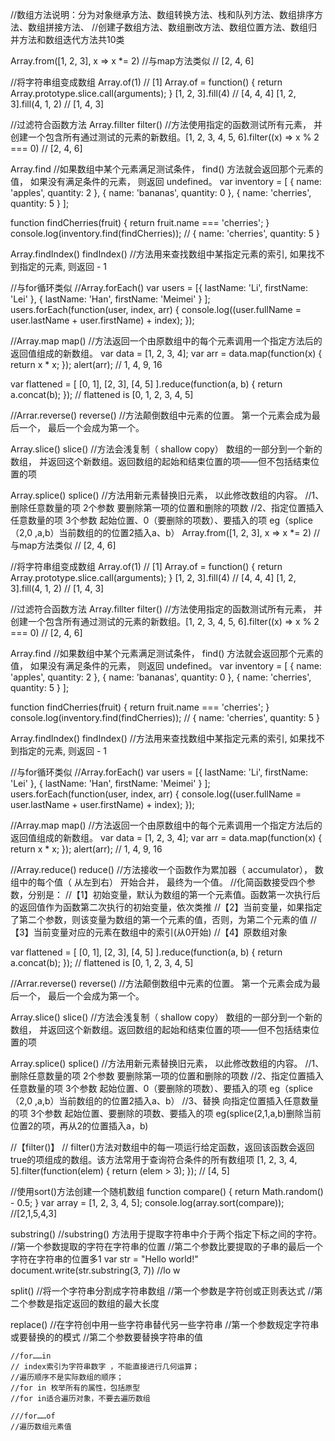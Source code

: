 //数组方法说明：分为对象继承方法、数组转换方法、栈和队列方法、数组排序方法、数组拼接方法、
//创建子数组方法、数组删改方法、数组位置方法、数组归并方法和数组迭代方法共10类

Array.from([1, 2, 3], x => x *= 2) //与map方法类似
    // [2, 4, 6]

//将字符串组变成数组
Array.of(1) // [1]
Array.of = function() {
        return Array.prototype.slice.call(arguments);
    }
    [1, 2, 3].fill(4) // [4, 4, 4]
    [1, 2, 3].fill(4, 1, 2) // [1, 4, 3]

//过滤符合函数方法
Array.fillter
filter() //方法使用指定的函数测试所有元素， 并创建一个包含所有通过测试的元素的新数组。[1, 2, 3, 4, 5, 6].filter((x) => x % 2 === 0)
    // [2, 4, 6]


Array.find //如果数组中某个元素满足测试条件， find() 方法就会返回那个元素的值， 如果没有满足条件的元素， 则返回 undefined。
var inventory = [
    { name: 'apples', quantity: 2 },
    { name: 'bananas', quantity: 0 },
    { name: 'cherries', quantity: 5 }
];

function findCherries(fruit) {
    return fruit.name === 'cherries';
}
console.log(inventory.find(findCherries)); // { name: 'cherries', quantity: 5 }


Array.findIndex()
findIndex() //方法用来查找数组中某指定元素的索引, 如果找不到指定的元素, 则返回 - 1


//与for循环类似
//Array.forEach()
var users = [{
        lastName: 'Li',
        firstName: 'Lei'
    },
    {
        lastName: 'Han',
        firstName: 'Meimei'
    }
];
users.forEach(function(user, index, arr) {
    console.log((user.fullName = user.lastName + user.firstName) + index);
});


//Array.map
map() //方法返回一个由原数组中的每个元素调用一个指定方法后的返回值组成的新数组。
var data = [1, 2, 3, 4];
var arr = data.map(function(x) {
    return x * x;
});
alert(arr); // 1, 4, 9, 16


var flattened = [
    [0, 1],
    [2, 3],
    [4, 5]
].reduce(function(a, b) {
    return a.concat(b);
});
// flattened is [0, 1, 2, 3, 4, 5]

//Arrar.reverse()
reverse() //方法颠倒数组中元素的位置。 第一个元素会成为最后一个， 最后一个会成为第一个。


Array.slice()
slice() //方法会浅复制（ shallow copy） 数组的一部分到一个新的数组， 并返回这个新数组。返回数组的起始和结束位置的项——但不包括结束位置的项

Array.splice()
splice() //方法用新元素替换旧元素， 以此修改数组的内容。
    //1、删除任意数量的项   2个参数   要删除第一项的位置和删除的项数
    //2、指定位置插入任意数量的项  3个参数  起始位置、0（要删除的项数）、要插入的项   eg（splice（2,0 ,a,b）当前数组的的位置2插入a、b）
Array.from([1, 2, 3], x => x *= 2) //与map方法类似
    // [2, 4, 6]

//将字符串组变成数组
Array.of(1) // [1]
Array.of = function() {
        return Array.prototype.slice.call(arguments);
    }
    [1, 2, 3].fill(4) // [4, 4, 4]
    [1, 2, 3].fill(4, 1, 2) // [1, 4, 3]

//过滤符合函数方法
Array.fillter
filter() //方法使用指定的函数测试所有元素， 并创建一个包含所有通过测试的元素的新数组。[1, 2, 3, 4, 5, 6].filter((x) => x % 2 === 0)
    // [2, 4, 6]


Array.find //如果数组中某个元素满足测试条件， find() 方法就会返回那个元素的值， 如果没有满足条件的元素， 则返回 undefined。
var inventory = [
    { name: 'apples', quantity: 2 },
    { name: 'bananas', quantity: 0 },
    { name: 'cherries', quantity: 5 }
];

function findCherries(fruit) {
    return fruit.name === 'cherries';
}
console.log(inventory.find(findCherries)); // { name: 'cherries', quantity: 5 }


Array.findIndex()
findIndex() //方法用来查找数组中某指定元素的索引, 如果找不到指定的元素, 则返回 - 1


//与for循环类似
//Array.forEach()
var users = [{
        lastName: 'Li',
        firstName: 'Lei'
    },
    {
        lastName: 'Han',
        firstName: 'Meimei'
    }
];
users.forEach(function(user, index, arr) {
    console.log((user.fullName = user.lastName + user.firstName) + index);
});


//Array.map
map() //方法返回一个由原数组中的每个元素调用一个指定方法后的返回值组成的新数组。
var data = [1, 2, 3, 4];
var arr = data.map(function(x) {
    return x * x;
});
alert(arr); // 1, 4, 9, 16

//Array.reduce()
reduce() //方法接收一个函数作为累加器（ accumulator）， 数组中的每个值（ 从左到右） 开始合并， 最终为一个值。
    //化简函数接受四个参数，分别是：
    //【1】初始变量，默认为数组的第一个元素值。函数第一次执行后的返回值作为函数第二次执行的初始变量，依次类推
    //【2】当前变量，如果指定了第二个参数，则该变量为数组的第一个元素的值，否则，为第二个元素的值
    //【3】当前变量对应的元素在数组中的索引(从0开始)
    //【4】原数组对象

var flattened = [
    [0, 1],
    [2, 3],
    [4, 5]
].reduce(function(a, b) {
    return a.concat(b);
});
// flattened is [0, 1, 2, 3, 4, 5]

//Arrar.reverse()
reverse() //方法颠倒数组中元素的位置。 第一个元素会成为最后一个， 最后一个会成为第一个。


Array.slice()
slice() //方法会浅复制（ shallow copy） 数组的一部分到一个新的数组， 并返回这个新数组。返回数组的起始和结束位置的项——但不包括结束位置的项

Array.splice()
splice() //方法用新元素替换旧元素， 以此修改数组的内容。
    //1、删除任意数量的项   2个参数   要删除第一项的位置和删除的项数
    //2、指定位置插入任意数量的项  3个参数  起始位置、0（要删除的项数）、要插入的项   eg（splice（2,0 ,a,b）当前数组的的位置2插入a、b）
    //3、替换 向指定位置插入任意数量的项  3个参数  起始位置、要删除的项数、要插入的项   eg(splice(2,1,a,b)删除当前位置2的项，再从2的位置插入a，b)


//【filter()】
// filter()方法对数组中的每一项运行给定函数，返回该函数会返回true的项组成的数组。该方法常用于查询符合条件的所有数组项
[1, 2, 3, 4, 5].filter(function(elem) {
    return (elem > 3);
}); // [4, 5]



//使用sort()方法创建一个随机数组
function compare() {
    return Math.random() - 0.5;
}
var array = [1, 2, 3, 4, 5];
console.log(array.sort(compare)); //[2,1,5,4,3]



substring()
    //substring() 方法用于提取字符串中介于两个指定下标之间的字符。
    //第一个参数提取的字符在字符串的位置
    //第二个参数比要提取的子串的最后一个字符在字符串的位置多1
var str = "Hello world!"
document.write(str.substring(3, 7)) //lo w

split()
    //将一个字符串分割成字符串数组
    //第一个参数是字符创或正则表达式
    //第二个参数是指定返回的数组的最大长度

replace()
    //在字符创中用一些字符串替代另一些字符串
    //第一个参数规定字符串或要替换的的模式
    //第二个参数要替换字符串的值


    //for……in
    // index索引为字符串数字 ，不能直接进行几何运算；
    //遍历顺序不是实际数组的顺序；
    //for in 枚举所有的属性，包括原型
    //for in适合遍历对象，不要去遍历数组

    ///for……of
    //遍历数组元素值
